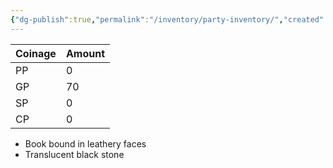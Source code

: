 ```yaml
---
{"dg-publish":true,"permalink":"/inventory/party-inventory/","created":"","updated":""}
---
```


| Coinage | Amount |
| ------- | ------ |
| PP      | 0      |
| GP      | 70     |
| SP      | 0      |
| CP      | 0      |

- Book bound in leathery faces
- Translucent black stone
